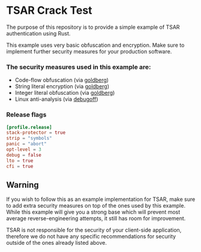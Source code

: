 # TSAR Crack Test

The purpose of this repository is to provide a simple example of TSAR authentication using Rust.

This example uses very basic obfuscation and encryption. Make sure to implement further security measures for your production software.

### The security measures used in this example are:

- Code-flow obfuscation (via [goldberg](https://docs.rs/goldberg/latest/goldberg/))
- String literal encryption (via [goldberg](https://docs.rs/goldberg/latest/goldberg/))
- Integer literal obfuscation (via [goldberg](https://docs.rs/goldberg/latest/goldberg/))
- Linux anti-analysis (via [debugoff](https://github.com/0xor0ne/debugoff))

### Release flags

```toml
[profile.release]
stack-protector = true
strip = "symbols"
panic = "abort"
opt-level = 3
debug = false
lto = true
cfi = true
```

## Warning

If you wish to follow this as an example implementation for TSAR, make sure to add extra security measures on top of the ones used by this example. While this example will give you a strong base which will prevent most average reverse-engineering attempts, it still has room for improvement.

TSAR is not responsible for the security of your client-side application, therefore we do not have any specific recommendations for security outside of the ones already listed above.
